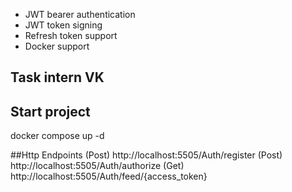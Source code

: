 - JWT bearer authentication
- JWT token signing
- Refresh token support
- Docker support

## Task intern VK

## Start project
docker compose up -d

##Http Endpoints
(Post) http://localhost:5505/Auth/register
(Post) http://localhost:5505/Auth/authorize
(Get) http://localhost:5505/Auth/feed/{access_token}
